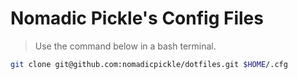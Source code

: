 # Nomadic Pickle's Config Files

> Use the command below in a bash terminal.

```bash
git clone git@github.com:nomadicpickle/dotfiles.git $HOME/.cfg
```
